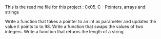 This is the read me file for this project : 0x05. C - Pointers, arrays and strings

Write a function that takes a pointer to an int as parameter and updates the value it points to to 98.
Write a function that swaps the values of two integers.
Write a function that returns the length of a string.
